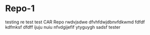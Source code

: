 # Repo-1
testing
re test
test
CAR
Repo
rwdvjsdwe
dfvhfdwjdbnvfdkwmd
fdfdf kdfmksf
dfdff
ijuju nuiu
nfvdgijefif
ytyguygh
sadsf
tester
